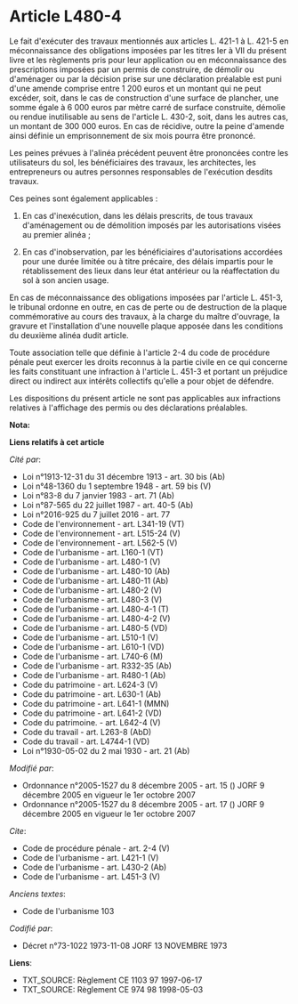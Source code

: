 # Article L480-4

Le fait d'exécuter des travaux mentionnés aux articles L. 421-1 à L. 421-5 en méconnaissance des obligations imposées par les
titres Ier à VII du présent livre et les règlements pris pour leur application ou en méconnaissance des prescriptions
imposées par un permis de construire, de démolir ou d'aménager ou par la décision prise sur une déclaration préalable est
puni d'une amende comprise entre 1 200 euros et un montant qui ne peut excéder, soit, dans le cas de construction d'une
surface de plancher, une somme égale à 6 000 euros par mètre carré de surface construite, démolie ou rendue inutilisable au
sens de l'article L. 430-2, soit, dans les autres cas, un montant de 300 000 euros. En cas de récidive, outre la peine
d'amende ainsi définie un emprisonnement de six mois pourra être prononcé. 

Les peines prévues à l'alinéa précédent peuvent être prononcées contre les utilisateurs du sol, les bénéficiaires des
travaux, les architectes, les entrepreneurs ou autres personnes responsables de l'exécution desdits travaux. 

Ces peines sont également applicables : 

1. En cas d'inexécution, dans les délais prescrits, de tous travaux d'aménagement ou de démolition imposés par les
autorisations visées au premier alinéa ; 

2. En cas d'inobservation, par les bénéficiaires d'autorisations accordées pour une durée limitée ou à titre précaire, des
délais impartis pour le rétablissement des lieux dans leur état antérieur ou la réaffectation du sol à son ancien usage. 

En cas de méconnaissance des obligations imposées par l'article L. 451-3, le tribunal ordonne en outre, en cas de perte ou de
destruction de la plaque commémorative au cours des travaux, à la charge du maître d'ouvrage, la gravure et l'installation
d'une nouvelle plaque apposée dans les conditions du deuxième alinéa dudit article. 

Toute association telle que définie à l'article 2-4 du code de procédure pénale peut exercer les droits reconnus à la partie
civile en ce qui concerne les faits constituant une infraction à l'article L. 451-3 et portant un préjudice direct ou
indirect aux intérêts collectifs qu'elle a pour objet de défendre. 

Les dispositions du présent article ne sont pas applicables aux infractions relatives à l'affichage des permis ou des
déclarations préalables.

**Nota:**



**Liens relatifs à cet article**

_Cité par_:

  - Loi n°1913-12-31 du 31 décembre 1913 - art. 30 bis (Ab)
  - Loi n°48-1360 du 1 septembre 1948 - art. 59 bis (V)
  - Loi n°83-8 du 7 janvier 1983 - art. 71 (Ab)
  - Loi n°87-565 du 22 juillet 1987 - art. 40-5 (Ab)
  - Loi n°2016-925 du 7 juillet 2016 - art. 77
  - Code de l'environnement - art. L341-19 (VT)
  - Code de l'environnement - art. L515-24 (V)
  - Code de l'environnement - art. L562-5 (V)
  - Code de l'urbanisme - art. L160-1 (VT)
  - Code de l'urbanisme - art. L480-1 (V)
  - Code de l'urbanisme - art. L480-10 (Ab)
  - Code de l'urbanisme - art. L480-11 (Ab)
  - Code de l'urbanisme - art. L480-2 (V)
  - Code de l'urbanisme - art. L480-3 (V)
  - Code de l'urbanisme - art. L480-4-1 (T)
  - Code de l'urbanisme - art. L480-4-2 (V)
  - Code de l'urbanisme - art. L480-5 (VD)
  - Code de l'urbanisme - art. L510-1 (V)
  - Code de l'urbanisme - art. L610-1 (VD)
  - Code de l'urbanisme - art. L740-6 (M)
  - Code de l'urbanisme - art. R332-35 (Ab)
  - Code de l'urbanisme - art. R480-1 (Ab)
  - Code du patrimoine - art. L624-3 (V)
  - Code du patrimoine - art. L630-1 (Ab)
  - Code du patrimoine - art. L641-1 (MMN)
  - Code du patrimoine - art. L641-2 (VD)
  - Code du patrimoine. - art. L642-4 (V)
  - Code du travail - art. L263-8 (AbD)
  - Code du travail - art. L4744-1 (VD)
  - Loi n°1930-05-02 du 2 mai 1930 - art. 21 (Ab)

_Modifié par_:

  - Ordonnance n°2005-1527 du 8 décembre 2005 - art. 15 () JORF 9 décembre 2005 en vigueur le 1er octobre 2007
  - Ordonnance n°2005-1527 du 8 décembre 2005 - art. 17 () JORF 9 décembre 2005 en vigueur le 1er octobre 2007

_Cite_:

  - Code de procédure pénale - art. 2-4 (V)
  - Code de l'urbanisme - art. L421-1 (V)
  - Code de l'urbanisme - art. L430-2 (Ab)
  - Code de l'urbanisme - art. L451-3 (V)

_Anciens textes_:

  - Code de l'urbanisme 103

_Codifié par_:

  - Décret n°73-1022 1973-11-08 JORF 13 NOVEMBRE 1973

**Liens**:

  - TXT_SOURCE: Règlement CE 1103 97 1997-06-17
  - TXT_SOURCE: Règlement CE 974 98 1998-05-03
